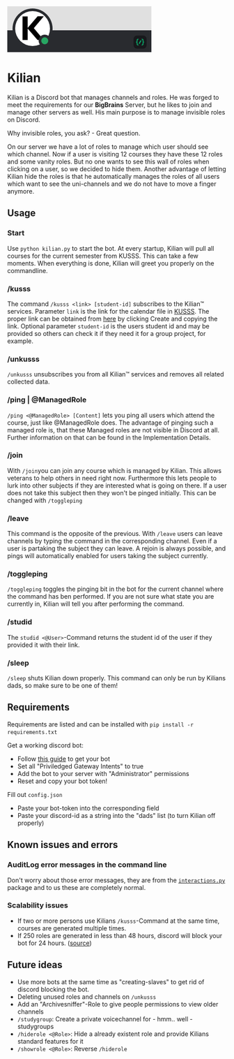 ![bot_banner.png](/img/bot_banner.png)
# Kilian

Kilian is a Discord bot that manages channels and roles. 
He was forged to meet the requirements for our **BigBrains** Server, but he likes to join and manage other servers as well.
His main purpose is to manage invisible roles on Discord.

Why invisible roles, you ask? - Great question.

On our server we have a lot of roles to manage which user should see which channel. 
Now if a user is visiting 12 courses they have these 12 roles and some vanity roles.
But no one wants to see this wall of roles when clicking on a user, so we decided to hide them.
Another advantage of letting Kilian hide the roles is that he automatically manages the roles of all users which want to see the uni-channels and we do not have to move a finger anymore. 

## Usage
### Start

Use `python kilian.py` to start the bot. 
At every startup, Kilian will pull all courses for the current semester from KUSSS. This can take a few moments.
When everything is done, Kilian will greet you properly on the commandline.

### /kusss

The command `/kusss <link> [student-id]` subscribes to the Kilian™ services.
Parameter `link` is the link for the calendar file in [KUSSS](https://www.kusss.jku.at/kusss).
The proper link can be obtained from [here](https://www.kusss.jku.at/kusss/ical-multi-form-sz.action) by clicking Create and copying the link.
Optional parameter `student-id` is the users student id and may be provided so others can check it if they need it for a group project, for example.

### /unkusss

`/unkusss` unsubscribes you from all Kilian™ services and removes all related collected data.

### /ping | @ManagedRole

`/ping <@ManagedRole> [Content]` lets you ping all users which attend the course, just like @ManagedRole does.
The advantage of pinging such a managed role is, that these Managed roles are not visible in Discord at all.
Further information on that can be found in the Implementation Details.

### /join
With `/join`you can join any course which is managed by Kilian. This allows veterans to help others in need right now. 
Furthermore this lets people to lurk into other subjects if they are interested what is going on there. If a user does not 
take this subject then they won't be pinged initially. This can be changed with `/toggleping`

### /leave
This command is the opposite of the previous. With `/leave` users can leave channels by typing the command in the corresponding channel.
Even if a user is partaking the subject they can leave. A rejoin is always possible, and pings will automatically enabled for users taking the subject currently.

### /toggleping
`/toggleping` toggles the pinging bit in the bot for the current channel where the command has ben performed.
If you are not sure what state you are currently in, Kilian will tell you after performing the command.

### /studid

The `studid <@User>`-Command returns the student id of the user if they provided it with their link.

### /sleep

`/sleep` shuts Kilian down properly. 
This command can only be run by Kilians dads, so make sure to be one of them!

## Requirements

Requirements are listed and can be installed with `pip install -r requirements.txt`

Get a working discord bot: 
  * Follow [this guide](https://discordpy.readthedocs.io/en/stable/discord.html) to get your bot 
  * Set all "Priviledged Gateway Intents" to true
  * Add the bot to your server with "Administrator" permissions
  * Reset and copy your bot token!

Fill out `config.json`
  * Paste your bot-token into the corresponding field
  * Paste your discord-id as a string into the "dads" list (to turn Kilian off properly)
  
## Known issues and errors

### AuditLog error messages in the command line

Don't worry about those error messages, they are from the [`interactions.py`](https://github.com/interactions-py/interactions.py) package and to us these are completely normal.

### Scalability issues
  * If two or more persons use Kilians `/kusss`-Command at the same time, courses are generated multiple times.
  * If 250 roles are generated in less than 48 hours, discord will block your bot for 24 hours. ([source](https://support.discord.com/hc/en-us/community/posts/360050533812-Extreme-rate-limits-on-the-role-create-endpoint))

## Future ideas
  * Use more bots at the same time as "creating-slaves" to get rid of discord blocking the bot.
  * Deleting unused roles and channels on `/unkusss`
  * Add an "Archivesniffer"-Role to give people permissions to view older channels
  * `/studygroup`: Create a private voicechannel for - hmm.. well - studygroups
  * `/hiderole <@Role>`: Hide a already existent role and provide Kilians standard features for it
  * `/showrole <@Role>`: Reverse `/hiderole`
